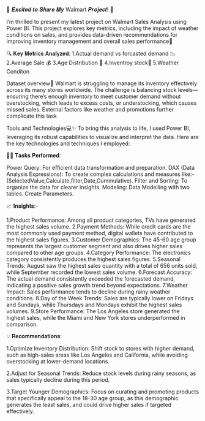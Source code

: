 🚀 𝑬𝒙𝒄𝒊𝒕𝒆𝒅 𝒕𝒐 𝑺𝒉𝒂𝒓𝒆 𝑴𝒚 Walmart  𝑷𝒓𝒐𝒋𝒆𝒄𝒕! 🚀


I’m thrilled to present my latest project on Walmart Sales Analysis using Power BI. This project explores key metrics, including the impact of weather conditions on sales, and provides data-driven recommendations for improving inventory management and overall sales performance🎯

🔍 𝐊𝐞𝐲 𝐌𝐞𝐭𝐫𝐢𝐜𝐬 𝐀𝐧𝐚𝐥𝐲𝐳𝐞𝐝:
1.Actual demand vs forcasted demand 📉
2.Average Sale 💰
3.Age Distribution 👥
4.Inventroy stock🏢
5.Weather Conditon 


Dataset overview🤔
Walmart is struggling to manage its inventory effectively across its many stores worldwide. The challenge is balancing stock levels—ensuring there’s enough inventory to meet customer demand without overstocking, which leads to excess costs, or understocking, which causes missed sales. External factors like weather and promotions further complicate this task


Tools and Technologies💻✨
To bring this analysis to life, I used Power BI, leveraging its robust capabilities to visualize and interpret the data. Here are the key technologies and techniques I employed:


🤹‍♂️ 𝐓𝐚𝐬𝐤𝐬 𝐏𝐞𝐫𝐟𝐨𝐫𝐦𝐞𝐝:

Power Query: For efficient data transformation and preparation.
DAX (Data Analysis Expressions): To create complex calculations and measures like:-(SelectedValue,Calculate,filter,Date,Cummulative).
Filter and Sorting: To organize the data for clearer insights.
Modeling: Data Modelling with two tables.
Create Parameters.


📈 𝐈𝐧𝐬𝐢𝐠𝐡𝐭𝐬:-

1.Product Performance: Among all product categories, TVs have generated the highest sales volume.
2.Payment Methods: While credit cards are the most commonly used payment method, digital wallets have contributed to the highest sales figures.
3.Customer Demographics: The 45-60 age group represents the largest customer segment and also drives higher sales compared to other age groups.
4.Category Performance: The electronics category consistently produces the highest sales figures.
5.Seasonal Trends: August saw the highest sales quantity with a total of 656 units sold, while September recorded the lowest sales volume.
6.Forecast Accuracy: The actual demand consistently exceeded the forecasted demand, indicating a positive sales growth trend beyond expectations.
7.Weather Impact: Sales performance tends to decline during rainy weather conditions.
8.Day of the Week Trends: Sales are typically lower on Fridays and Sundays, while Thursdays and Mondays exhibit the highest sales volumes.
9.Store Performance: The Los Angeles store generated the highest sales, while the Miami and New York stores underperformed in comparison.


💡 𝐑𝐞𝐜𝐨𝐦𝐦𝐞𝐧𝐝𝐚𝐭𝐢𝐨𝐧𝐬:

1.Optimize Inventory Distribution: Shift stock to stores with higher demand, such as high-sales areas like Los Angeles and California, while avoiding overstocking at lower-demand locations.

2.Adjust for Seasonal Trends: Reduce stock levels during rainy seasons, as sales typically decline during this period.

3.Target Younger Demographics: Focus on curating and promoting products that specifically appeal to the 18-30 age group, as this demographic generates the least sales, and could drive higher sales if targeted effectively.








